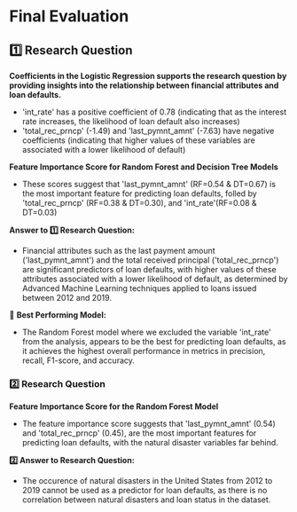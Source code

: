 # Final Evaluation
## 1️⃣  Research Question

**Coefficients in the Logistic Regression supports the research question by providing insights into the relationship between financial attributes and loan defaults.**
- 'int_rate' has a positive coefficient of 0.78 (indicating that as the interest rate increases, the likelihood of loan default also increases)
- 'total_rec_prncp' (-1.49) and 'last_pymnt_amnt' (-7.63) have negative coefficients (indicating that higher values of these variables are associated with a lower likelihood of default)

**Feature Importance Score for Random Forest and Decision Tree Models**
- These scores suggest that 'last_pymnt_amnt' (RF=0.54 & DT=0.67) is the most important feature for predicting loan defaults, folled by 'total_rec_prncp' (RF=0.38 & DT=0.30), and 'int_rate'(RF=0.08 & DT=0.03)


**Answer to 1️⃣ Research Question:**
- Financial attributes such as the last payment amount ('last_pymnt_amnt') and the total received principal ('total_rec_prncp') are significant predictors of loan defaults, with higher values of these attributes associated with a lower likelihood of default, as determined by Advanced Machine Learning techniques applied to loans issued between 2012 and 2019.

🔸 **Best Performing Model:** 
- The Random Forest model where we excluded the variable 'int_rate' from the analysis, appears to be the best for predicting loan defaults, as it achieves the highest overall performance in metrics in precision, recall, F1-score, and accuracy.

### 2️⃣ Research Question

**Feature Importance Score for the Random Forest Model**
- The feature importance score suggests that 'last_pymnt_amnt' (0.54) and 'total_rec_prncp' (0.45), are the most important features for predicting loan defaults, with the natural disaster variables far behind.

**2️⃣ Answer to Research Question:**
- The occurence of natural disasters in the United States from 2012 to 2019 cannot be used as a predictor for loan defaults, as there is no correlation between natural disasters and loan status in the dataset.


